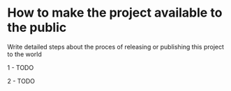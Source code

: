 # How to make the project available to the public

Write detailed steps about the proces of releasing or publishing this project to the world

1 - TODO

2 - TODO
